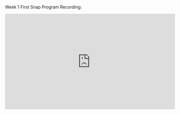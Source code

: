 Week 1 First Snap Program Recording:

<iframe width="560" height ="315" src="https://youtu.be/embed/n4FMGxGnf28" frameborder="0" allow="autoplay; encrypted-media" allowfullscreen></iframe>
